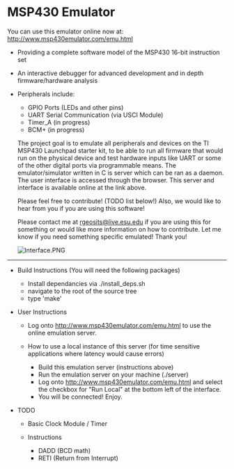MSP430 Emulator
===============

You can use this emulator online now at: http://www.msp430emulator.com/emu.html

- Providing a complete software model of the MSP430 16-bit instruction set
- An interactive debugger for advanced development and in depth firmware/hardware analysis
- Peripherals include:
  - GPIO Ports (LEDs and other pins)
  - UART Serial Communication (via USCI Module) 
  - Timer_A (in progress)
  - BCM+ (in progress)

  The project goal is to emulate all peripherals and devices on the TI MSP430 Launchpad starter kit, 
  to be able to run all firmware that would run on the physical device and test hardware inputs like UART or some of the other digital ports via programmable means. 
  The emulator/simulator written in C is server which can be ran as a daemon. The user interface is accessed through the browser. This server and interface is available online at the link above.
  
  Please feel free to contribute! (TODO list below!) Also, we would like to hear from you if you are using this software! 

  Please contact me at rgeosits@live.esu.edu if you are using this for something or would like more information on how to contribute. Let me know if you need something specific emulated!
  Thank you!
  
    ![Interface.PNG](http://www.msp430emulator.com/images/Interface.PNG)
  
--------------------------------------------------------------------------------------------------------------

- Build Instructions (You will need the following packages)
  - Install dependancies via ./install_deps.sh
  - navigate to the root of the source tree
  - type 'make'

- User Instructions
  - Log onto http://www.msp430emulator.com/emu.html to use the online emulation server.

  - How to use a local instance of this server (for time sensitive applications where latency would cause errors)
    - Build this emulation server (instructions above)
    - Run the emulation server on your machine (./server)
    - Log onto http://www.msp430emulator.com/emu.html and select the checkbox for "Run Local" at the bottom left of the interface.
    - You will be connected! Enjoy.

- TODO
  - Basic Clock Module / Timer
  
  - Instructions
    - DADD (BCD math)
    - RETI (Return from Interrupt)

